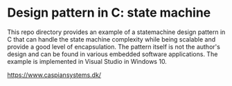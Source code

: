 # Design pattern in C: state machine
This repo directory provides an example of a statemachine design pattern in C that can handle the state machine complexity while being scalable and provide a good level of encapsulation. 
The pattern itself is not the author's design and can be found in various embedded software applications. The example is implemented in Visual Studio in Windows 10.



https://www.caspiansystems.dk/